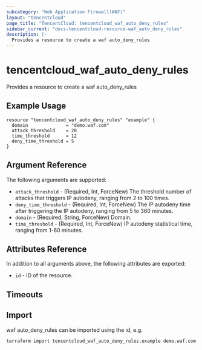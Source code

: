```yaml
---
subcategory: "Web Application Firewall(WAF)"
layout: "tencentcloud"
page_title: "TencentCloud: tencentcloud_waf_auto_deny_rules"
sidebar_current: "docs-tencentcloud-resource-waf_auto_deny_rules"
description: |-
  Provides a resource to create a waf auto_deny_rules
---
```


# tencentcloud_waf_auto_deny_rules

Provides a resource to create a waf auto_deny_rules

## Example Usage

```hcl
resource "tencentcloud_waf_auto_deny_rules" "example" {
  domain              = "demo.waf.com"
  attack_threshold    = 20
  time_threshold      = 12
  deny_time_threshold = 5
}
```

## Argument Reference

The following arguments are supported:

* `attack_threshold` - (Required, Int, ForceNew) The threshold number of attacks that triggers IP autodeny, ranging from 2 to 100 times.
* `deny_time_threshold` - (Required, Int, ForceNew) The IP autodeny time after triggering the IP autodeny, ranging from 5 to 360 minutes.
* `domain` - (Required, String, ForceNew) Domain.
* `time_threshold` - (Required, Int, ForceNew) IP autodeny statistical time, ranging from 1-60 minutes.

## Attributes Reference

In addition to all arguments above, the following attributes are exported:

* `id` - ID of the resource.



## Timeouts

<no value>


## Import

waf auto_deny_rules can be imported using the id, e.g.

```
terraform import tencentcloud_waf_auto_deny_rules.example demo.waf.com
```


